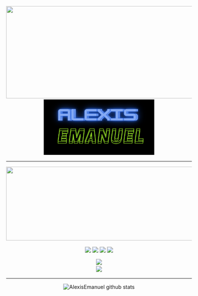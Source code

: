 <div align="center">
    <img src="https://github.com/AlexisEmanuel/AlexisEmanuel/assets/131221780/b16329bd-a8b1-435f-b3b9-1f0c670ffab2" width="600px" height="250px">
    <div align="center">
    <img src="logo.png" width="300px" height="150px">
    <hr>
    <img src="https://github.com/AlexisEmanuel/AlexisEmanuel/assets/131221780/9a01a7d0-a145-4d63-b586-401143fbc74f" width="700px" height="200px">
    <p align="center">
    <img src="https://img.shields.io/badge/-Python-%230075a8?logo=python&logoColor=white&style=flat-square">
    <img src="https://img.shields.io/badge/-HTML-%23de4b25?logo=html5&logoColor=white&style=flat-square">
    <img src="https://img.shields.io/badge/C-%23e9c241?logo=nim&logoColor=white&style=flat-square">
    <img src="https://img.shields.io/badge/C++-4EAA25?logo=GNU%20C++&logoColor=white&style=flat-square">
    </p>
    <div align="center">
        <a href="1112563060083789844">
            <img src="https://img.shields.io/discord/1112563060083789844?color=purple&label=Discord&logo=Discord&style=for-the-badge">
        </a>
    </div>
    <div align="center">
        <a href="https://www.freelancer.com.ar/u/g4m3overk1ll">
            <img src="https://img.shields.io/twitter/url?label=Freelancer&logo=Freelancer&style=social&url=https%3A%2F%2Fwww.freelancer.com.ar%2Fu%2Fg4m3overk1ll">
        </a>
    </div>
    <hr>
    <img src="https://github-readme-stats.vercel.app/api?username=AlexisEmanuel&show_icons=true&include_all_commits=true&theme=radical" alt="AlexisEmanuel github stats">
</div>














